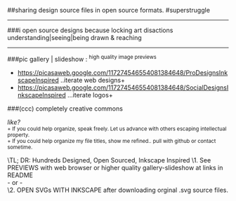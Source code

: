 ##sharing design source files in open source formats. #superstruggle
- - -
###i open source designs because locking art disactions understanding|seeing|being drawn & reaching
* * *
###pic gallery | slideshow : <sup>high quality image previews</sup>  
- https://picasaweb.google.com/117274546554081384648/ProDesignsInkscapeInspired ..iterate web designs+
- https://picasaweb.google.com/117274546554081384648/SocialDesignsInkscapeInspired ...iterate logos+
   
###(ccc) completely creative commons

*like?*  
<sup>+ If you could help organize, speak freely. Let us advance with others escaping intellectual property.</sup>  
<sup>+ If you could help organize my file titles, show me refined.. pull with github or contact sometime.</sup>  

\TL; DR: Hundreds Designed, Open Sourced, Inkscape Inspired
\1. See PREVIEWS with web browser or higher quality gallery-slideshow at links in README  
\- or -  
\2.  OPEN SVGs WITH INKSCAPE after downloading orginal .svg source files.
